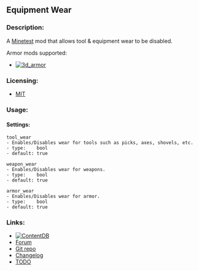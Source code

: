 ## Equipment Wear

### Description:

A [Minetest](https://www.minetest.net/) mod that allows tool & equipment wear to be disabled.

Armor mods supported:
- [![3d_armor](https://img.shields.io/static/v1?label=ContentDB&message=3d_armor&color=%23375a7f&logo=minetest)](https://content.minetest.net/packages/stu/3d_armor/)

### Licensing:

- [MIT](LICENSE.txt)

### Usage:

#### Settings:

```
tool_wear
- Enables/Disables wear for tools such as picks, axes, shovels, etc.
- type:    bool
- default: true

weapon_wear
- Enables/Disables wear for weapons.
- type:    bool
- default: true

armor_wear
- Enables/Disables wear for armor.
- type:    bool
- default: true
```

### Links:

- [![ContentDB](https://img.shields.io/static/v1?label=ContentDB&message=equip_wear&color=%23375a7f&logo=minetest)](https://content.minetest.net/packages/AntumDeluge/equip_wear/)
- [Forum](https://forum.minetest.net/viewtopic.php?t=27019)
- [Git repo](https://github.com/AntumMT/mod-equip_wear)
- [Changelog](changelog.txt)
- [TODO](TODO.txt)

